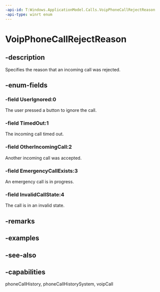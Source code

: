 ```yaml
---
-api-id: T:Windows.ApplicationModel.Calls.VoipPhoneCallRejectReason
-api-type: winrt enum
---
```


<!-- Enumeration syntax
public enum Windows.ApplicationModel.Calls.VoipPhoneCallRejectReason : int
-->

# VoipPhoneCallRejectReason

## -description
Specifies the reason that an incoming call was rejected.

## -enum-fields
### -field UserIgnored:0
The user pressed a button to ignore the call.

### -field TimedOut:1
The incoming call timed out.

### -field OtherIncomingCall:2
Another incoming call was accepted.

### -field EmergencyCallExists:3
An emergency call is in progress.

### -field InvalidCallState:4
The call is in an invalid state.


## -remarks

## -examples

## -see-also

## -capabilities
phoneCallHistory, phoneCallHistorySystem, voipCall

